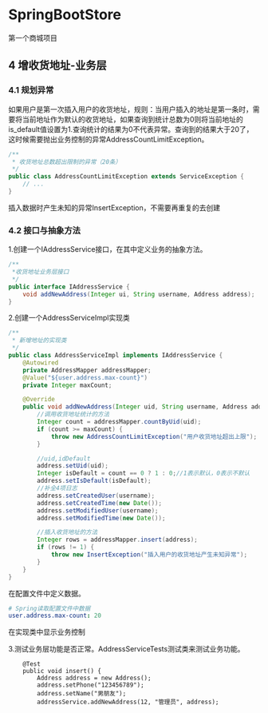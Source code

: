 # SpringBootStore

第一个商城项目

## 4 增收货地址-业务层

### 4.1 规划异常

如果用户是第一次插入用户的收货地址，规则：当用户插入的地址是第一条时，需要将当前地址作为默认的收货地址，如果查询到统计总数为0则将当前地址的
is_default值设置为1.查询统计的结果为0不代表异常。查询到的结果大于20了，这时候需要抛出业务控制的异常AddressCountLimitException。

```java
/**
 * 收货地址总数超出限制的异常（20条）
 */
public class AddressCountLimitException extends ServiceException {
    // ...
}
```

插入数据时产生未知的异常InsertException，不需要再重复的去创建

### 4.2 接口与抽象方法

1.创建一个IAddressService接口，在其中定义业务的抽象方法。

```java
/**
 *收货地址业务层接口
 */
public interface IAddressService {
    void addNewAddress(Integer ui, String username, Address address);
}

```

2.创建一个AddressServiceImpl实现类

```java
/**
 * 新增地址的实现类
 */
public class AddressServiceImpl implements IAddressService {
    @Autowired
    private AddressMapper addressMapper;
    @Value("${user.address.max-count}")
    private Integer maxCount;

    @Override
    public void addNewAddress(Integer uid, String username, Address address) {
        //调用收货地址统计的方法
        Integer count = addressMapper.countByUid(uid);
        if (count >= maxCount) {
            throw new AddressCountLimitException("用户收货地址超出上限");
        }

        //uid,idDefault
        address.setUid(uid);
        Integer isDefault = count == 0 ? 1 : 0;//1表示默认，0表示不默认
        address.setIsDefault(isDefault);
        //补全4项日志
        address.setCreatedUser(username);
        address.setCreatedTime(new Date());
        address.setModifiedUser(username);
        address.setModifiedTime(new Date());

        //插入收货地址的方法
        Integer rows = addressMapper.insert(address);
        if (rows != 1) {
            throw new InsertException("插入用户的收货地址产生未知异常");
        }
    }
}
```

在配置文件中定义数据。

```yaml
# Spring读取配置文件中数据
user.address.max-count: 20
```       

在实现类中显示业务控制

3.测试业务层功能是否正常。AddressServiceTests测试类来测试业务功能。

```
    @Test
    public void insert() {
        Address address = new Address();
        address.setPhone("123456789");
        address.setName("男朋友");
        addressService.addNewAddress(12, "管理员", address);   
```

